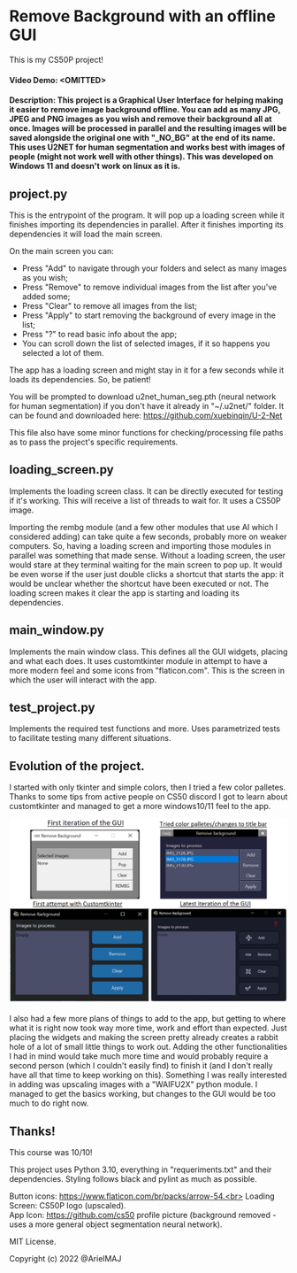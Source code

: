 # Remove Background with an offline GUI

This is my CS50P project!

#### Video Demo: \<OMITTED\>

#### Description: This project is a Graphical User Interface for helping making it easier to remove image background offline. You can add as many JPG, JPEG and PNG images as you wish and remove their background all at once. Images will be processed in parallel and the resulting images will be saved alongside the original one with "\_NO\_BG" at the end of its name. This uses U2NET for human segmentation and works best with images of people (might not work well with other things). This was developed on Windows 11 and doesn't work on linux as it is.


## project.py

This is the entrypoint of the program. It will pop up a loading screen while it finishes importing its
dependencies in parallel. After it finishes importing its dependencies it will load the main screen.

On the main screen you can:
- Press "Add" to navigate through your folders and select as many images as you wish;
- Press "Remove" to remove individual images from the list after you've added some;
- Press "Clear" to remove all images from the list;
- Press "Apply" to start removing the background of every image in the list;
- Press "?" to read basic info about the app;
- You can scroll down the list of selected images, if it so happens you selected a lot of them.

The app has a loading screen and might stay in it for a few seconds while it loads its dependencies. So, be patient!

You will be prompted to download u2net_human_seg.pth (neural network for human segmentation) if you don't have it already in "\~/.u2net/" folder. It can be found and downloaded here: https://github.com/xuebinqin/U-2-Net

This file also have some minor functions for checking/processing file paths as to pass the project's specific requirements.

## loading_screen.py

Implements the loading screen class. It can be directly executed for testing if it's working. This will receive a list of threads to wait for. It uses a CS50P image.

Importing the rembg module (and a few other modules that use AI which I considered adding) can take quite a few seconds, probably more on weaker computers. So, having a loading screen and importing those modules in parallel was something that made sense. Without a loading screen, the user would stare at they terminal waiting for the main screen to pop up. It would be even worse if the user just double clicks a shortcut that starts the app: it would be unclear whether the shortcut have been executed or not. The loading screen makes it clear the app is starting and loading its dependencies.

## main_window.py

Implements the main window class. This defines all the GUI widgets, placing and what each does. It uses customtkinter module in attempt to have a more modern feel and some icons from "flaticon.com". This is the screen in which the user will interact with the app.

## test_project.py

Implements the required test functions and more. Uses parametrized tests to facilitate testing many different situations.

## Evolution of the project.

I started with only tkinter and simple colors, then I tried a few color palletes. Thanks to some tips from active people on CS50 discord I got to learn about customtkinter and managed to get a more windows10/11 feel to the app.

![GUI_evolution](images/gui_evolution.png)

I also had a few more plans of things to add to the app, but getting to where what it is right now took way more time, work and effort than expected. Just placing the widgets and making the screen pretty already creates a rabbit hole of a lot of small little things to work out. Adding the other functionalities I had in mind would take much more time and would probably require a second person (which I couldn't easily find) to finish it (and I don't really have all that time to keep working on this). Something I was really interested in adding was upscaling images with a "WAIFU2X" python module. I managed to get the basics working, but changes to the GUI would be too much to do right now.


## Thanks!

This course was 10/10!

This project uses Python 3.10, everything in "requeriments.txt" and their dependencies. Styling follows black and pylint as much as possible.

Button icons: https://www.flaticon.com/br/packs/arrow-54.<br>
Loading Screen: CS50P logo (upscaled).<br>
App Icon: https://github.com/cs50 profile picture (background removed - uses a more general object segmentation neural network).

MIT License.

Copyright (c) 2022 @ArielMAJ
